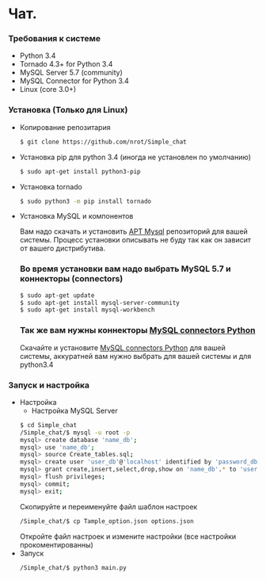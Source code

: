 # Чат.

### Требования к системе
 - Python 3.4
 - Tornado 4.3+ for Python 3.4
 - MySQL Server 5.7 (community)
 - MySQL Connector for Python 3.4
 - Linux (core 3.0+)
 
### Установка (Только для Linux)

 - Копирование репозитария
    ```sh
    $ git clone https://github.com/nrot/Simple_chat 
    ```

 - Установка pip для python 3.4 (иногда не установлен по умолчанию)
     ```sh
     $ sudo apt-get install python3-pip
     ```
 
 -  Установка tornado
     ```sh 
     $ sudo python3 -m pip install tornado
     ```
 
 - Установка MySQL и компонентов
 
    Вам надо скачать и установить [APT Mysql] репозиторий для вашей системы.
    Процесс установки описывать не буду так как он зависит от вашего дистрибутива.
    ### Во время установки вам надо выбрать MySQL 5.7 и коннекторы (connectors) 
    ```sh 
    $ sudo apt-get update
    $ sudo apt-get install mysql-server-community
    $ sudo apt-get install mysql-workbench
    ```
    ### Так же вам нужны коннекторы [MySQL connectors Python]
     Скачайте и установите [MySQL connectors Python] для вашей системы, аккуратней вам нужно выбрать для вашей системы и для python3.4 
     
 
### Запуск и настройка
  - Настройка 
    - Настройка MySQL Server
    ```sh
    $ cd Simple_chat
    /Simple_chat/$ mysql -u root -p
    mysql> create database 'name_db';
    mysql> use 'name_db';
    mysql> source Create_tables.sql;
    mysql> create user 'user_db'@'localhost' identified by 'password_db';
    mysql> grant create,insert,select,drop,show on 'name_db'.* to 'user_db'@'localhost';
    mysql> flush privileges;
    mysql> commit;
    mysql> exit;
    ```
    Скопируйте и переименуйте файл шаблон настроек
    ```sh
    /Simple_chat/$ cp Tample_option.json options.json 
    ```
    Откройте файл настроек и измените настройки (все настройки прокоментированны)
  - Запуск 
    ```sh
    /Simple_chat/$ python3 main.py
    ```
 
 [//]: # (These are reference links used in the body of this note and get stripped out when the markdown processor does its job. There is no need to format nicely because it shouldn't be seen. Thanks SO - http://stackoverflow.com/questions/4823468/store-comments-in-markdown-syntax)
 [APT Mysql]: <http://dev.mysql.com/downloads/repo/apt/>
 [MySQL connectors Python]: <http://dev.mysql.com/downloads/connector/python/>